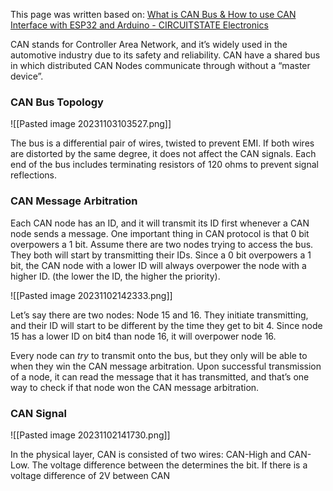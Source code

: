 This page was written based on:
[What is CAN Bus & How to use CAN Interface with ESP32 and Arduino - CIRCUITSTATE Electronics](https://www.circuitstate.com/tutorials/what-is-can-bus-how-to-use-can-interface-with-esp32-and-arduino/)

CAN stands for Controller Area Network, and it’s widely used in the automotive industry due to its safety and reliability. CAN have a shared bus in which distributed CAN Nodes communicate through without a “master device”.

### CAN Bus Topology

![[Pasted image 20231103103527.png]]

The bus is a differential pair of wires, twisted to prevent EMI. If both wires are distorted by the same degree, it does not affect the CAN signals. Each end of the bus includes terminating resistors of 120 ohms to prevent signal reflections.

### CAN Message Arbitration

Each CAN node has an ID, and it will transmit its ID first whenever a CAN node sends a message. One important thing in CAN protocol is that 0 bit overpowers a 1 bit. Assume there are two nodes trying to access the bus. They both will start by transmitting their IDs. Since a 0 bit overpowers a 1 bit, the CAN node with a lower ID will always overpower the node with a higher ID. (the lower the ID, the higher the priority).

![[Pasted image 20231102142333.png]]

Let’s say there are two nodes: Node 15 and 16. They initiate transmitting, and their ID will start to be different by the time they get to bit 4. Since node 15 has a lower ID on bit4 than node 16, it will overpower node 16.

Every node can _try_ to transmit onto the bus, but they only will be able to when they win the CAN message arbitration. Upon successful transmission of a node, it can read the message that it has transmitted, and that’s one way to check if that node won the CAN message arbitration.

### CAN Signal

![[Pasted image 20231102141730.png]]

In the physical layer, CAN is consisted of two wires: CAN-High and CAN-Low. The voltage difference between the determines the bit. If there is a voltage difference of 2V between CAN